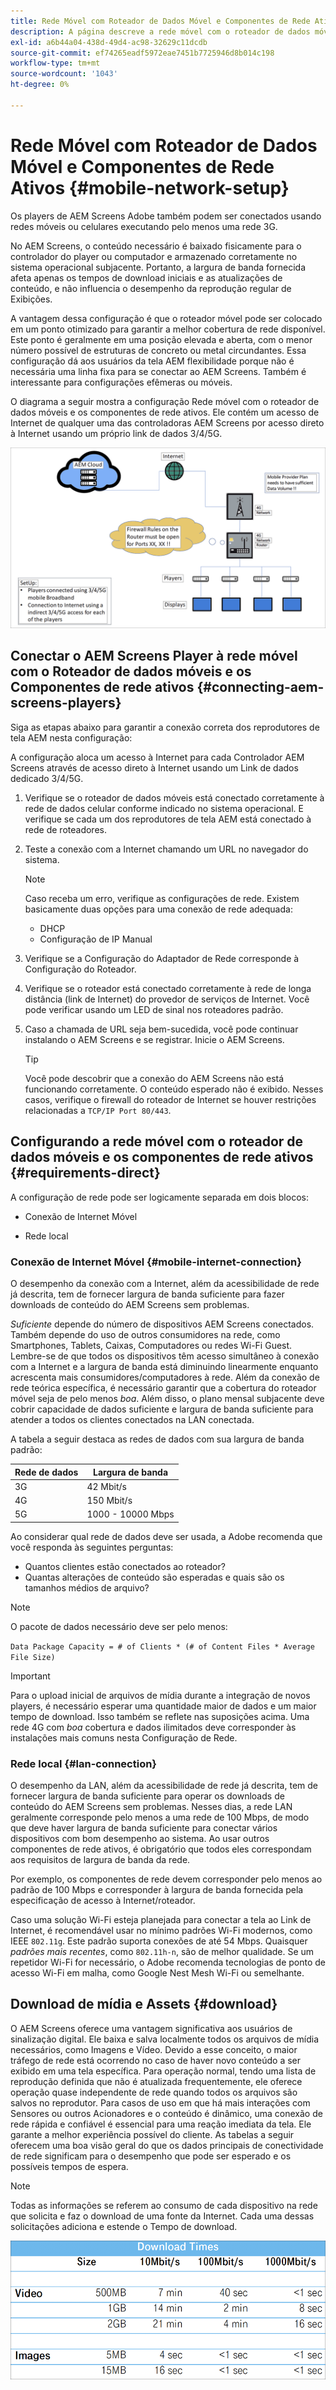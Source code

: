 ```yaml
---
title: Rede Móvel com Roteador de Dados Móvel e Componentes de Rede Ativos
description: A página descreve a rede móvel com o roteador de dados móveis e os componentes de rede ativos
exl-id: a6b44a04-438d-49d4-ac98-32629c11dcdb
source-git-commit: ef74265eadf5972eae7451b7725946d8b014c198
workflow-type: tm+mt
source-wordcount: '1043'
ht-degree: 0%

---
```


# Rede Móvel com Roteador de Dados Móvel e Componentes de Rede Ativos {#mobile-network-setup}

Os players de AEM Screens Adobe também podem ser conectados usando redes móveis ou celulares executando pelo menos uma rede 3G.

No AEM Screens, o conteúdo necessário é baixado fisicamente para o controlador do player ou computador e armazenado corretamente no sistema operacional subjacente. Portanto, a largura de banda fornecida afeta apenas os tempos de download iniciais e as atualizações de conteúdo, e não influencia o desempenho da reprodução regular de Exibições.

A vantagem dessa configuração é que o roteador móvel pode ser colocado em um ponto otimizado para garantir a melhor cobertura de rede disponível. Este ponto é geralmente em uma posição elevada e aberta, com o menor número possível de estruturas de concreto ou metal circundantes.
Essa configuração dá aos usuários da tela AEM flexibilidade porque não é necessária uma linha fixa para se conectar ao AEM Screens. Também é interessante para configurações efêmeras ou móveis.

O diagrama a seguir mostra a configuração Rede móvel com o roteador de dados móveis e os componentes de rede ativos. Ele contém um acesso de Internet de qualquer uma das controladoras AEM Screens por acesso direto à Internet usando um próprio link de dados 3/4/5G.

![](/help/using/assets/mobile-network-1.png)

## Conectar o AEM Screens Player à rede móvel com o Roteador de dados móveis e os Componentes de rede ativos {#connecting-aem-screens-players}

Siga as etapas abaixo para garantir a conexão correta dos reprodutores de tela AEM nesta configuração:

A configuração aloca um acesso à Internet para cada Controlador AEM Screens através de acesso direto à Internet usando um Link de dados dedicado 3/4/5G.

1. Verifique se o roteador de dados móveis está conectado corretamente à rede de dados celular conforme indicado no sistema operacional. E verifique se cada um dos reprodutores de tela AEM está conectado à rede de roteadores.
1. Teste a conexão com a Internet chamando um URL no navegador do sistema.

   >[!NOTE]
   >Caso receba um erro, verifique as configurações de rede. Existem basicamente duas opções para uma conexão de rede adequada:
   >* DHCP
   >* Configuração de IP Manual

1. Verifique se a Configuração do Adaptador de Rede corresponde à Configuração do Roteador.

1. Verifique se o roteador está conectado corretamente à rede de longa distância (link de Internet) do provedor de serviços de Internet. Você pode verificar usando um LED de sinal nos roteadores padrão.
1. Caso a chamada de URL seja bem-sucedida, você pode continuar instalando o AEM Screens e se registrar. Inicie o AEM Screens.

   >[!TIP]
   >Você pode descobrir que a conexão do AEM Screens não está funcionando corretamente. O conteúdo esperado não é exibido. Nesses casos, verifique o firewall do roteador de Internet se houver restrições relacionadas a `TCP/IP Port 80/443`.


## Configurando a rede móvel com o roteador de dados móveis e os componentes de rede ativos {#requirements-direct}

A configuração de rede pode ser logicamente separada em dois blocos:

* Conexão de Internet Móvel

* Rede local

### Conexão de Internet Móvel {#mobile-internet-connection}

O desempenho da conexão com a Internet, além da acessibilidade de rede já descrita, tem de fornecer largura de banda suficiente para fazer downloads de conteúdo do AEM Screens sem problemas.

*Suficiente* depende do número de dispositivos AEM Screens conectados. Também depende do uso de outros consumidores na rede, como Smartphones, Tablets, Caixas, Computadores ou redes Wi-Fi Guest.
Lembre-se de que todos os dispositivos têm acesso simultâneo à conexão com a Internet e a largura de banda está diminuindo linearmente enquanto acrescenta mais consumidores/computadores à rede.
Além da conexão de rede teórica específica, é necessário garantir que a cobertura do roteador móvel seja de pelo menos *boa*. Além disso, o plano mensal subjacente deve cobrir capacidade de dados suficiente e largura de banda suficiente para atender a todos os clientes conectados na LAN conectada.

A tabela a seguir destaca as redes de dados com sua largura de banda padrão:

| Rede de dados | Largura de banda |
|--- |--- |
| 3G | 42 Mbit/s |
| 4G | 150 Mbit/s |
| 5G | 1000 - 10000 Mbps |

Ao considerar qual rede de dados deve ser usada, a Adobe recomenda que você responda às seguintes perguntas:

* Quantos clientes estão conectados ao roteador?
* Quantas alterações de conteúdo são esperadas e quais são os tamanhos médios de arquivo?

>[!NOTE]
>
>O pacote de dados necessário deve ser pelo menos:
>
>`Data Package Capacity = # of Clients * (# of Content Files * Average File Size)`

>[!IMPORTANT]
>
>Para o upload inicial de arquivos de mídia durante a integração de novos players, é necessário esperar uma quantidade maior de dados e um maior tempo de download. Isso também se reflete nas suposições acima. Uma rede 4G com *boa* cobertura e dados ilimitados deve corresponder às instalações mais comuns nesta Configuração de Rede.


### Rede local {#lan-connection}

O desempenho da LAN, além da acessibilidade de rede já descrita, tem de fornecer largura de banda suficiente para operar os downloads de conteúdo do AEM Screens sem problemas. Nesses dias, a rede LAN geralmente corresponde pelo menos a uma rede de 100 Mbps, de modo que deve haver largura de banda suficiente para conectar vários dispositivos com bom desempenho ao sistema. Ao usar outros componentes de rede ativos, é obrigatório que todos eles correspondam aos requisitos de largura de banda da rede.

Por exemplo, os componentes de rede devem corresponder pelo menos ao padrão de 100 Mbps e corresponder à largura de banda fornecida pela especificação de acesso à Internet/roteador.

Caso uma solução Wi-Fi esteja planejada para conectar a tela ao Link de Internet, é recomendável usar no mínimo padrões Wi-Fi modernos, como IEEE `802.11g`. Este padrão suporta conexões de até 54 Mbps. Quaisquer *padrões mais recentes*, como `802.11h-n`, são de melhor qualidade. Se um repetidor Wi-Fi for necessário, o Adobe recomenda tecnologias de ponto de acesso Wi-Fi em malha, como Google Nest Mesh Wi-Fi ou semelhante.

## Download de mídia e Assets {#download}

O AEM Screens oferece uma vantagem significativa aos usuários de sinalização digital. Ele baixa e salva localmente todos os arquivos de mídia necessários, como Imagens e Vídeo. Devido a esse conceito, o maior tráfego de rede está ocorrendo no caso de haver novo conteúdo a ser exibido em uma tela específica.
Para operação normal, tendo uma lista de reprodução definida que não é atualizada frequentemente, ele oferece operação quase independente de rede quando todos os arquivos são salvos no reprodutor.
Para casos de uso em que há mais interações com Sensores ou outros Acionadores e o conteúdo é dinâmico, uma conexão de rede rápida e confiável é essencial para uma reação imediata da tela. Ele garante a melhor experiência possível do cliente.
As tabelas a seguir oferecem uma boa visão geral do que os dados principais de conectividade de rede significam para o desempenho que pode ser esperado e os possíveis tempos de espera.

>[!NOTE]
>
>Todas as informações se referem ao consumo de cada dispositivo na rede que solicita e faz o download de uma fonte da Internet. Cada uma dessas solicitações adiciona e estende o Tempo de download.

![](/help/using/assets/mobile-router-download.png)
